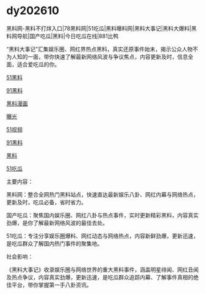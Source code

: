 # dy202610
黑料网-黑料不打烊入口|78黑料网|51吃瓜|黑料曝料网|黑料大事记|黑料大爆料|黑料网导航|国产吃瓜|黑料|今日吃瓜在线|881比鸭

“黑料大事记”汇集娱乐圈、网红界热点黑料，真实还原事件始末，揭示公众人物不为人知的一面，带你快速了解最新网络风波与争议焦点，内容更新及时，信息全面，适合爱吃瓜的你。

<a href="https://she15-1.pages.dev/">51黑料</a>

<a href="https://heiliaowang45.pages.dev/">91黑料</a>

<a href="https://she01-1.pages.dev/">黑料漫画</a>

<a href="https://li77.pages.dev/">曝光</a>

<a href="https://li001.pages.dev/">51视频</a>

<a href="https://li06-1.pages.dev/">91黑料</a>

<a href="https://ji99.pages.dev/">黑料</a>

<a href="https://ji333.pages.dev/">51吃瓜</a>

主要内容：

黑料网：整合全网热门黑料站点，快速直达最新娱乐八卦、网红内幕与网络热点，更新及时，吃瓜必备，省时省力。

国产吃瓜：聚焦国内娱乐圈、网红八卦与热点事件，实时更新精彩黑料，内容真实劲爆，是你了解最新网络风波的最佳去处。

51吃瓜：专注分享娱乐圈爆料、网红动态与网络热点，内容新鲜劲爆，更新迅速，是吃瓜群众了解国内热门事件的聚集地。

社会影响：

《黑料大事记》收录娱乐圈与网络世界的重大黑料事件，涵盖明星绯闻、网红丑闻及热点争议，内容真实劲爆，更新迅速，是吃瓜群众追踪内幕、了解事件真相的绝佳平台，带你掌握第一手八卦资讯。

